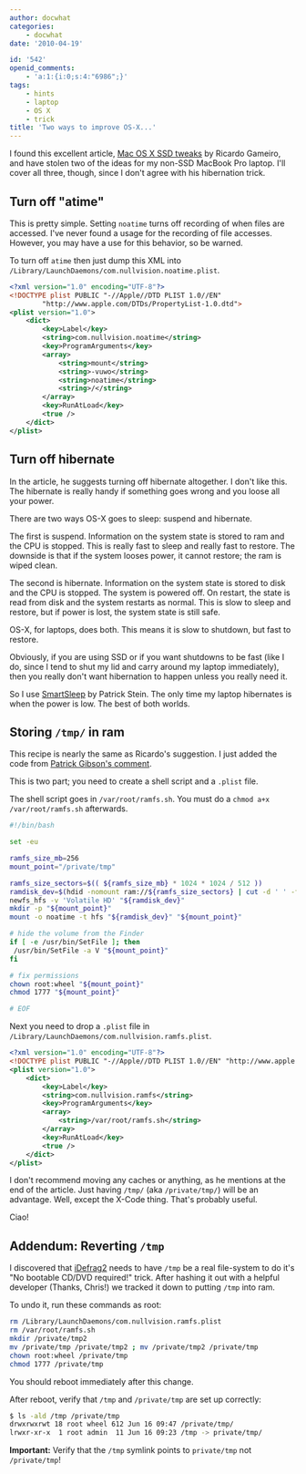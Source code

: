 ```yaml
---
author: docwhat
categories:
    - docwhat
date: '2010-04-19'

id: '542'
openid_comments:
    - 'a:1:{i:0;s:4:"6986";}'
tags:
    - hints
    - laptop
    - OS X
    - trick
title: 'Two ways to improve OS-X...'
---
```


I found this excellent article,
[Mac OS X SSD tweaks](http://blogs.nullvision.com/?p=275) by Ricardo Gameiro,
and have stolen two of the ideas for my non-SSD MacBook Pro laptop. I'll cover
all three, though, since I don't agree with his hibernation trick.

## Turn off "atime"

This is pretty simple. Setting `noatime` turns off recording of when files are
accessed. I've never found a usage for the recording of file accesses.
However, you may have a use for this behavior, so be warned.

To turn off `atime` then just dump this XML into
`/Library/LaunchDaemons/com.nullvision.noatime.plist`.

```xml
<?xml version="1.0" encoding="UTF-8"?>
<!DOCTYPE plist PUBLIC "-//Apple//DTD PLIST 1.0//EN"
        "http://www.apple.com/DTDs/PropertyList-1.0.dtd">
<plist version="1.0">
    <dict>
        <key>Label</key>
        <string>com.nullvision.noatime</string>
        <key>ProgramArguments</key>
        <array>
            <string>mount</string>
            <string>-vuwo</string>
            <string>noatime</string>
            <string>/</string>
        </array>
        <key>RunAtLoad</key>
        <true />
    </dict>
</plist>
```

## Turn off hibernate

In the article, he suggests turning off hibernate altogether. I don't like
this. The hibernate is really handy if something goes wrong and you loose all
your power.

There are two ways OS-X goes to sleep: suspend and hibernate.

The first is suspend. Information on the system state is stored to ram and the
CPU is stopped. This is really fast to sleep and really fast to restore. The
downside is that if the system looses power, it cannot restore; the ram is
wiped clean.

The second is hibernate. Information on the system state is stored to disk and
the CPU is stopped. The system is powered off. On restart, the state is read
from disk and the system restarts as normal. This is slow to sleep and
restore, but if power is lost, the system state is still safe.

OS-X, for laptops, does both. This means it is slow to shutdown, but fast to
restore.

Obviously, if you are using SSD or if you want shutdowns to be fast (like I
do, since I tend to shut my lid and carry around my laptop immediately), then
you really don't want hibernation to happen unless you really need it.

So I use [SmartSleep](http://www.jinx.de/SmartSleep.html) by Patrick Stein.
The only time my laptop hibernates is when the power is low. The best of both
worlds.

## Storing `/tmp/` in ram

This recipe is nearly the same as Ricardo's suggestion. I just added the code
from
[Patrick Gibson's comment](http://blogs.nullvision.com/?p=275#comment-64).

This is two part; you need to create a shell script and a `.plist` file.

The shell script goes in `/var/root/ramfs.sh`. You must do a
`chmod a+x /var/root/ramfs.sh` afterwards.

```bash
#!/bin/bash

set -eu

ramfs_size_mb=256
mount_point="/private/tmp"

ramfs_size_sectors=$(( ${ramfs_size_mb} * 1024 * 1024 / 512 ))
ramdisk_dev=$(hdid -nomount ram://${ramfs_size_sectors} | cut -d ' ' -f 1)
newfs_hfs -v 'Volatile HD' "${ramdisk_dev}"
mkdir -p "${mount_point}"
mount -o noatime -t hfs "${ramdisk_dev}" "${mount_point}"

# hide the volume from the Finder
if [ -e /usr/bin/SetFile ]; then
 /usr/bin/SetFile -a V "${mount_point}"
fi

# fix permissions
chown root:wheel "${mount_point}"
chmod 1777 "${mount_point}"

# EOF
```

Next you need to drop a `.plist` file in
`/Library/LaunchDaemons/com.nullvision.ramfs.plist`.

```xml
<?xml version="1.0" encoding="UTF-8"?>
<!DOCTYPE plist PUBLIC "-//Apple//DTD PLIST 1.0//EN" "http://www.apple.com/DTDs/PropertyList-1.0.dtd">
<plist version="1.0">
    <dict>
        <key>Label</key>
        <string>com.nullvision.ramfs</string>
        <key>ProgramArguments</key>
        <array>
            <string>/var/root/ramfs.sh</string>
        </array>
        <key>RunAtLoad</key>
        <true />
    </dict>
</plist>
```

I don't recommend moving any caches or anything, as he mentions at the end of
the article. Just having `/tmp/` (aka `/private/tmp/`) will be an advantage.
Well, except the X-Code thing. That's probably useful.

Ciao!

## Addendum: Reverting `/tmp`

I discovered that [iDefrag2](http://www.coriolis-systems.com/iDefrag.php)
needs to have `/tmp` be a real file-system to do it's "No bootable CD/DVD
required!" trick. After hashing it out with a helpful developer (Thanks,
Chris!) we tracked it down to putting `/tmp` into ram.

To undo it, run these commands as root:

```bash
rm /Library/LaunchDaemons/com.nullvision.ramfs.plist
rm /var/root/ramfs.sh
mkdir /private/tmp2
mv /private/tmp /private/tmp2 ; mv /private/tmp2 /private/tmp
chown root:wheel /private/tmp
chmod 1777 /private/tmp
```

You should reboot immediately after this change.

After reboot, verify that `/tmp` and `/private/tmp` are set up correctly:

```bash
$ ls -ald /tmp /private/tmp
drwxrwxrwt 18 root wheel 612 Jun 16 09:47 /private/tmp/
lrwxr-xr-x  1 root admin  11 Jun 16 09:23 /tmp -> private/tmp/
```

**Important:** Verify that the `/tmp` symlink points to `private/tmp` not
`/private/tmp`!
